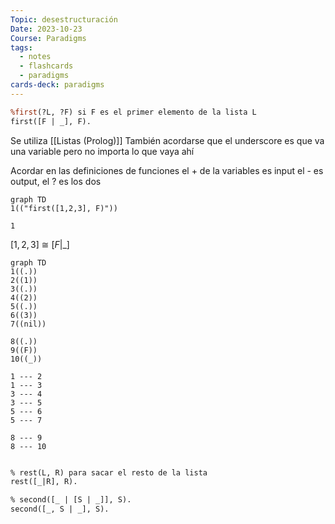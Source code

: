 ```yaml
---
Topic: desestructuración
Date: 2023-10-23
Course: Paradigms
tags:
  - notes
  - flashcards
  - paradigms
cards-deck: paradigms
---
```

```first.pl
%first(?L, ?F) si F es el primer elemento de la lista L
first([F | _], F).
```
Se utiliza [[Listas (Prolog)]]
También acordarse que el underscore es que va una variable pero no importa lo que vaya ahí

Acordar en las definiciones de funciones el + de la variables es input el - es output, el ? es los dos

```mermaid
graph TD
1(("first([1,2,3], F)"))

1
```


$[1,2,3]$         $\cong$        $[F|\_]$ 
```mermaid
graph TD
1((.))
2((1))
3((.))
4((2))
5((.))
6((3))
7((nil))

8((.))
9((F))
10((_))

1 --- 2
1 --- 3
3 --- 4
3 --- 5
5 --- 6
5 --- 7

8 --- 9
8 --- 10
```

```first.pl

% rest(L, R) para sacar el resto de la lista
rest([_|R], R).

% second([_ | [S | _]], S).
second([_, S | _], S).


```

